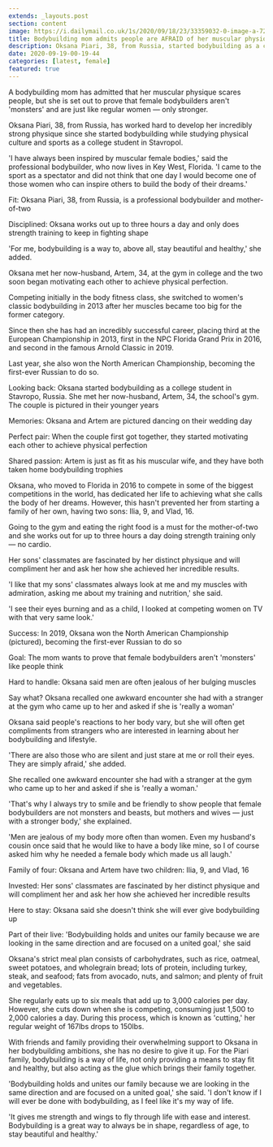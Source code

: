 ```yaml
---
extends: _layouts.post
section: content
image: https://i.dailymail.co.uk/1s/2020/09/18/23/33359032-0-image-a-72_1600469950214.jpg 
title: Bodybuilding mom admits people are AFRAID of her muscular physique 
description: Oksana Piari, 38, from Russia, started bodybuilding as a college student and moved to Key West, Florida, to compete in more competitions. 
date: 2020-09-19-00-19-44 
categories: [latest, female] 
featured: true 
--- 
```

A bodybuilding mom has admitted that her muscular physique scares people, but she is set out to prove that female bodybuilders aren't 'monsters' and are just like regular women — only stronger. 

Oksana Piari, 38, from Russia, has worked hard to develop her incredibly strong physique since she started bodybuilding while studying physical culture and sports as a college student in Stavropol. 

'I have always been inspired by muscular female bodies,' said the professional bodybuilder, who now lives in Key West, Florida. 'I came to the sport as a spectator and did not think that one day I would become one of those women who can inspire others to build the body of their dreams.'

Fit: Oksana Piari, 38, from Russia, is a professional bodybuilder and mother-of-two

Disciplined: Oksana works out up to three hours a day and only does strength training to keep in fighting shape 

'For me, bodybuilding is a way to, above all, stay beautiful and healthy,' she added. 

Oksana met her now-husband, Artem, 34, at the gym in college and the two soon began motivating each other to achieve physical perfection.

Competing initially in the body fitness class, she switched to women's classic bodybuilding in 2013 after her muscles became too big for the former category. 

Since then she has had an incredibly successful career, placing third at the European Championship in 2013, first in the NPC Florida Grand Prix in 2016, and second in the famous Arnold Classic in 2019.

Last year, she also won the North American Championship, becoming the first-ever Russian to do so. 

Looking back: Oksana started bodybuilding as a college student in Stavropo, Russia. She met her now-husband, Artem, 34, the school's gym. The couple is pictured in their younger years 

Memories: Oksana and Artem are pictured dancing on their wedding day 

Perfect pair: When the couple first got together, they started motivating each other to achieve physical perfection 

Shared passion: Artem is just as fit as his muscular wife, and they have both taken home bodybuilding trophies 

Oksana, who moved to Florida in 2016 to compete in some of the biggest competitions in the world, has dedicated her life to achieving what she calls the body of her dreams. However, this hasn't prevented her from starting a family of her own, having two sons: Ilia, 9, and Vlad, 16.  

Going to the gym and eating the right food is a must for the mother-of-two and she works out for up to three hours a day doing strength training only — no cardio. 

Her sons' classmates are fascinated by her distinct physique and will compliment her and ask her how she achieved her incredible results.  

'I like that my sons' classmates always look at me and my muscles with admiration, asking me about my training and nutrition,' she said. 

'I see their eyes burning and as a child, I looked at competing women on TV with that very same look.'

Success: In 2019, Oksana won the North American Championship (pictured), becoming the first-ever Russian to do so

Goal: The mom wants to prove that female bodybuilders aren't 'monsters' like people think

Hard to handle: Oksana said men are often jealous of her bulging muscles 

Say what? Oksana recalled one awkward encounter she had with a stranger at the gym who came up to her and asked if she is 'really a woman'

Oksana said people's reactions to her body vary, but she will often get compliments from strangers who are interested in learning about her bodybuilding and lifestyle.   

'There are also those who are silent and just stare at me or roll their eyes. They are simply afraid,' she added. 

She recalled one awkward encounter she had with a stranger at the gym who came up to her and asked if she is 'really a woman.'   

'That's why I always try to smile and be friendly to show people that female bodybuilders are not monsters and beasts, but mothers and wives — just with a stronger body,' she explained. 

'Men are jealous of my body more often than women. Even my husband's cousin once said that he would like to have a body like mine, so I of course asked him why he needed a female body which made us all laugh.'  

Family of four: Oksana and Artem have two children: Ilia, 9, and Vlad, 16

Invested: Her sons' classmates are fascinated by her distinct physique and will compliment her and ask her how she achieved her incredible results

Here to stay: Oksana said she doesn't think she will ever give bodybuilding up 

Part of their live: 'Bodybuilding holds and unites our family because we are looking in the same direction and are focused on a united goal,' she said

Oksana's strict meal plan consists of carbohydrates, such as rice, oatmeal, sweet potatoes, and wholegrain bread; lots of protein, including turkey, steak, and seafood; fats from avocado, nuts, and salmon; and plenty of fruit and vegetables.

She regularly eats up to six meals that add up to 3,000 calories per day. However, she cuts down when she is competing, consuming just 1,500 to 2,000 calories a day. During this process, which is known as 'cutting,' her regular weight of 167lbs drops to 150lbs.   

With friends and family providing their overwhelming support to Oksana in her bodybuilding ambitions, she has no desire to give it up. For the Piari family, bodybuilding is a way of life, not only providing a means to stay fit and healthy, but also acting as the glue which brings their family together.

'Bodybuilding holds and unites our family because we are looking in the same direction and are focused on a united goal,' she said. 'I don't know if I will ever be done with bodybuilding, as I feel like it's my way of life.

'It gives me strength and wings to fly through life with ease and interest. Bodybuilding is a great way to always be in shape, regardless of age, to stay beautiful and healthy.'

